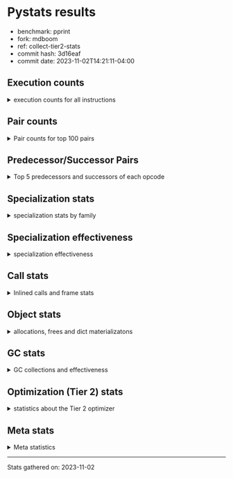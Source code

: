 
# Pystats results

- benchmark: pprint
- fork: mdboom
- ref: collect-tier2-stats
- commit hash: 3d16eaf
- commit date: 2023-11-02T14:21:11-04:00

## Execution counts

<details>
<summary> execution counts for all instructions </summary>

|Name | Count | Self | Cumulative | Miss ratio | 
|---|---:|---:|---:|---:|
| LOAD_FAST | 4,560,017,360 | 19.2% | 19.2% |  |
| STORE_FAST | 2,128,006,720 | 9.0% | 28.2% |  |
| LOAD_GLOBAL_BUILTIN | 1,904,005,220 | 8.0% | 36.2% |  |
| LOAD_CONST | 1,560,004,400 | 6.6% | 42.8% |  |
| POP_JUMP_IF_FALSE | 1,480,004,400 | 6.2% | 49.0% |  |
| TO_BOOL_BOOL | 1,304,001,840 | 5.5% | 54.5% |  |
| LOAD_FAST_LOAD_FAST | 1,120,006,640 | 4.7% | 59.2% |  |
| RETURN_VALUE | 704,000,560 | 3.0% | 62.2% |  |
| POP_JUMP_IF_TRUE | 648,000,480 | 2.7% | 64.9% |  |
| CALL_BUILTIN_FAST | 624,002,340 | 2.6% | 67.5% |  |
| CALL_BUILTIN_O | 568,000,920 | 2.4% | 69.9% |  |
| RESUME_CHECK | 552,002,700 | 2.3% | 72.3% |  |
| LOAD_ATTR | 384,098,340 | 1.6% | 73.9% |  |
| CALL_PY_EXACT_ARGS | 384,002,440 | 1.6% | 75.5% |  |
| LOAD_ATTR_METHOD_WITH_VALUES | 376,002,860 | 1.6% | 77.1% |  |
| POP_TOP | 368,001,280 | 1.6% | 78.6% |  |
| BUILD_TUPLE | 360,000,160 | 1.5% | 80.1% |  |
| LOAD_GLOBAL_MODULE | 312,000,940 | 1.3% | 81.5% |  |
| UNPACK_SEQUENCE_TUPLE | 311,999,940 | 1.3% | 82.8% |  |
| CONTAINS_OP | 288,001,520 | 1.2% | 84.0% |  |
| IS_OP | 288,000,160 | 1.2% | 85.2% |  |
| ENTER_EXECUTOR | 263,998,320 | 1.1% | 86.3% |  |
| PUSH_NULL | 256,001,360 | 1.1% | 87.4% |  |
| LOAD_ATTR_INSTANCE_VALUE | 232,000,680 | 1.0% | 88.4% |  |
| CALL_TYPE_1 | 192,000,820 | 0.8% | 89.2% |  |
| INTERPRETER_EXIT | 168,000,160 | 0.7% | 89.9% |  |
| LOAD_ATTR_METHOD_NO_DICT | 128,000,160 | 0.5% | 90.4% |  |
| EXTENDED_ARG | 120,000,160 | 0.5% | 90.9% |  |
| FOR_ITER_LIST | 112,582,380 | 0.5% | 91.4% | 27.4% |
| RETURN_CONST | 104,000,240 | 0.4% | 91.8% |  |
| CALL_METHOD_DESCRIPTOR_O | 104,000,180 | 0.4% | 92.3% |  |
| CALL | 96,027,540 | 0.4% | 92.7% |  |
| BINARY_OP | 96,025,120 | 0.4% | 93.1% |  |
| BINARY_OP_ADD_INT | 96,000,320 | 0.4% | 93.5% |  |
| DELETE_SUBSCR | 96,000,240 | 0.4% | 93.9% |  |
| GET_ITER | 96,000,160 | 0.4% | 94.3% |  |
| BUILD_LIST | 96,000,160 | 0.4% | 94.7% |  |
| STORE_SUBSCR_DICT | 96,000,140 | 0.4% | 95.1% |  |
| COPY | 96,000,080 | 0.4% | 95.5% |  |
| TO_BOOL_NONE | 96,000,080 | 0.4% | 95.9% |  |
| FORMAT_SIMPLE | 96,000,000 | 0.4% | 96.3% |  |
| CONVERT_VALUE | 96,000,000 | 0.4% | 96.7% |  |
| STORE_ATTR_SLOT | 95,999,960 | 0.4% | 97.1% |  |
| BINARY_SUBSCR_TUPLE_INT | 95,999,920 | 0.4% | 97.5% |  |
| COMPARE_OP_INT | 80,000,160 | 0.3% | 97.9% |  |
| TO_BOOL | 72,019,860 | 0.3% | 98.2% |  |
| CALL_LEN | 56,000,020 | 0.2% | 98.4% |  |
| FOR_ITER_TUPLE | 48,582,380 | 0.2% | 98.6% | 63.5% |
| JUMP_FORWARD | 48,000,240 | 0.2% | 98.8% |  |
| BUILD_STRING | 48,000,000 | 0.2% | 99.0% |  |
| LOAD_ATTR_SLOT | 47,999,920 | 0.2% | 99.2% |  |
| STORE_FAST_STORE_FAST | 32,000,480 | 0.1% | 99.4% |  |
| CALL_METHOD_DESCRIPTOR_NOARGS | 32,000,080 | 0.1% | 99.5% |  |
| NOP | 24,000,640 | 0.1% | 99.6% |  |
| UNPACK_SEQUENCE_TWO_TUPLE | 24,000,280 | 0.1% | 99.7% |  |
| TO_BOOL_LIST | 24,000,120 | 0.1% | 99.8% |  |
| CALL_KW | 24,000,000 | 0.1% | 99.9% |  |
| BINARY_OP_SUBTRACT_INT | 16,000,300 | 0.1% | 100.0% |  |
| LOAD_ATTR_METHOD_LAZY_DICT | 8,000,160 | 0.0% | 100.0% |  |
| LOAD_GLOBAL | 2,560 | 0.0% | 100.0% |  |
| JUMP_BACKWARD | 1,780 | 0.0% | 100.0% |  |
| UNPACK_SEQUENCE | 360 | 0.0% | 100.0% |  |
| RESUME | 340 | 0.0% | 100.0% |  |
| COMPARE_OP | 320 | 0.0% | 100.0% |  |
| LOAD_DEREF | 320 | 0.0% | 100.0% |  |
| LOAD_ATTR_MODULE | 240 | 0.0% | 100.0% |  |
| STORE_SUBSCR | 200 | 0.0% | 100.0% |  |
| BINARY_SUBSCR | 160 | 0.0% | 100.0% |  |
| CALL_FUNCTION_EX | 160 | 0.0% | 100.0% |  |
| COPY_FREE_VARS | 160 | 0.0% | 100.0% |  |
| FOR_ITER | 160 | 0.0% | 100.0% |  |
| BINARY_OP_SUBTRACT_FLOAT | 120 | 0.0% | 100.0% |  |
| CHECK_EXC_MATCH | 80 | 0.0% | 100.0% |  |
| POP_EXCEPT | 80 | 0.0% | 100.0% |  |
| PUSH_EXC_INFO | 80 | 0.0% | 100.0% |  |
| BUILD_MAP | 80 | 0.0% | 100.0% |  |
| POP_JUMP_IF_NONE | 80 | 0.0% | 100.0% |  |
| STORE_ATTR | 80 | 0.0% | 100.0% |  |
| BINARY_OP_ADD_UNICODE | 60 | 0.0% | 100.0% |  |
| CALL_METHOD_DESCRIPTOR_FAST | 60 | 0.0% | 100.0% |  |
| LOAD_ATTR_NONDESCRIPTOR_WITH_VALUES | 60 | 0.0% | 100.0% |  |


</details>

## Pair counts

<details>
<summary> Pair counts for top 100 pairs </summary>

|Pair | Count | Self | Cumulative | 
|---|---:|---:|---:|
| LOAD_GLOBAL_BUILTIN LOAD_FAST | 1,208,003,680 | 5.1% | 5.1% |
| STORE_FAST LOAD_FAST | 1,056,003,680 | 4.4% | 9.5% |
| LOAD_FAST LOAD_GLOBAL_BUILTIN | 696,001,120 | 2.9% | 12.5% |
| TO_BOOL_BOOL POP_JUMP_IF_FALSE | 680,001,780 | 2.9% | 15.3% |
| POP_JUMP_IF_FALSE LOAD_GLOBAL_BUILTIN | 648,000,680 | 2.7% | 18.1% |
| STORE_FAST STORE_FAST | 608,000,000 | 2.6% | 20.6% |
| POP_JUMP_IF_FALSE LOAD_FAST | 544,002,160 | 2.3% | 22.9% |
| LOAD_FAST TO_BOOL_BOOL | 536,000,200 | 2.3% | 25.2% |
| TO_BOOL_BOOL POP_JUMP_IF_TRUE | 527,999,940 | 2.2% | 27.4% |
| LOAD_FAST CALL_BUILTIN_O | 520,000,720 | 2.2% | 29.6% |
| CALL_BUILTIN_FAST TO_BOOL_BOOL | 456,000,880 | 1.9% | 31.5% |
| LOAD_GLOBAL_BUILTIN CALL_BUILTIN_FAST | 456,000,880 | 1.9% | 33.4% |
| LOAD_FAST LOAD_CONST | 432,001,360 | 1.8% | 35.3% |
| LOAD_CONST LOAD_CONST | 408,000,960 | 1.7% | 37.0% |
| CALL_PY_EXACT_ARGS RESUME_CHECK | 384,002,440 | 1.6% | 38.6% |
| LOAD_FAST LOAD_ATTR_METHOD_WITH_VALUES | 376,002,600 | 1.6% | 40.2% |
| POP_TOP LOAD_FAST | 360,000,880 | 1.5% | 41.7% |
| BUILD_TUPLE RETURN_VALUE | 360,000,160 | 1.5% | 43.2% |
| RETURN_VALUE RETURN_VALUE | 312,000,080 | 1.3% | 44.5% |
| RETURN_VALUE UNPACK_SEQUENCE_TUPLE | 311,999,800 | 1.3% | 45.8% |
| UNPACK_SEQUENCE_TUPLE STORE_FAST | 303,999,880 | 1.3% | 47.1% |
| CONTAINS_OP POP_JUMP_IF_FALSE | 288,001,520 | 1.2% | 48.3% |
| LOAD_ATTR IS_OP | 288,000,160 | 1.2% | 49.5% |
| LOAD_ATTR_METHOD_WITH_VALUES LOAD_FAST_LOAD_FAST | 264,002,580 | 1.1% | 50.7% |
| LOAD_FAST_LOAD_FAST LOAD_FAST_LOAD_FAST | 264,001,280 | 1.1% | 51.8% |
| LOAD_FAST_LOAD_FAST CALL_PY_EXACT_ARGS | 264,001,280 | 1.1% | 52.9% |
| LOAD_CONST STORE_FAST | 264,000,720 | 1.1% | 54.0% |
| POP_JUMP_IF_TRUE LOAD_FAST | 264,000,160 | 1.1% | 55.1% |
| POP_JUMP_IF_TRUE ENTER_EXECUTOR | 263,998,220 | 1.1% | 56.2% |
| LOAD_FAST PUSH_NULL | 256,001,040 | 1.1% | 57.3% |
| PUSH_NULL LOAD_FAST | 256,000,640 | 1.1% | 58.4% |
| CALL_BUILTIN_O POP_TOP | 256,000,380 | 1.1% | 59.5% |
| LOAD_GLOBAL_BUILTIN LOAD_ATTR | 240,000,400 | 1.0% | 60.5% |
| IS_OP POP_JUMP_IF_FALSE | 240,000,000 | 1.0% | 61.5% |
| LOAD_FAST LOAD_ATTR_INSTANCE_VALUE | 232,000,440 | 1.0% | 62.5% |
| STORE_FAST LOAD_GLOBAL_BUILTIN | 224,000,720 | 0.9% | 63.4% |
| LOAD_ATTR_INSTANCE_VALUE TO_BOOL_BOOL | 216,000,280 | 0.9% | 64.3% |
| LOAD_CONST BUILD_TUPLE | 216,000,000 | 0.9% | 65.2% |
| CALL_BUILTIN_O LOAD_CONST | 215,999,920 | 0.9% | 66.1% |
| RESUME_CHECK LOAD_FAST | 192,001,340 | 0.8% | 66.9% |
| RESUME_CHECK LOAD_GLOBAL_BUILTIN | 192,001,240 | 0.8% | 67.7% |
| LOAD_FAST CALL_TYPE_1 | 192,000,760 | 0.8% | 68.6% |
| CALL_TYPE_1 STORE_FAST | 192,000,760 | 0.8% | 69.4% |
| LOAD_GLOBAL_MODULE CONTAINS_OP | 192,000,760 | 0.8% | 70.2% |
| LOAD_FAST LOAD_GLOBAL_MODULE | 192,000,720 | 0.8% | 71.0% |
| CALL_BUILTIN_FAST STORE_FAST | 168,001,260 | 0.7% | 71.7% |
| LOAD_CONST CALL_BUILTIN_FAST | 168,000,720 | 0.7% | 72.4% |
| CACHE RESUME_CHECK | 168,000,000 | 0.7% | 73.1% |
| LOAD_FAST CALL_PY_EXACT_ARGS | 120,000,800 | 0.5% | 73.6% |
| EXTENDED_ARG POP_JUMP_IF_FALSE | 120,000,160 | 0.5% | 74.1% |
| LOAD_FAST_LOAD_FAST LOAD_FAST | 112,001,440 | 0.5% | 74.6% |
| LOAD_FAST LOAD_FAST_LOAD_FAST | 112,000,320 | 0.5% | 75.1% |
| LOAD_ATTR_METHOD_WITH_VALUES LOAD_FAST | 112,000,280 | 0.5% | 75.5% |
| LOAD_FAST CALL_METHOD_DESCRIPTOR_O | 103,999,960 | 0.4% | 76.0% |
| LOAD_FAST LOAD_ATTR | 96,001,560 | 0.4% | 76.4% |
| LOAD_FAST_LOAD_FAST CONTAINS_OP | 96,000,720 | 0.4% | 76.8% |
| LOAD_CONST LOAD_FAST_LOAD_FAST | 96,000,640 | 0.4% | 77.2% |
| POP_JUMP_IF_FALSE LOAD_CONST | 96,000,640 | 0.4% | 77.6% |
| CALL_BUILTIN_O STORE_FAST | 96,000,620 | 0.4% | 78.0% |
| STORE_FAST LOAD_CONST | 96,000,320 | 0.4% | 78.4% |
| LOAD_ATTR STORE_FAST | 96,000,280 | 0.4% | 78.8% |
| LOAD_FAST_LOAD_FAST DELETE_SUBSCR | 96,000,240 | 0.4% | 79.2% |
| BINARY_OP LOAD_FAST_LOAD_FAST | 96,000,180 | 0.4% | 79.6% |
| BUILD_LIST STORE_FAST | 96,000,160 | 0.4% | 80.0% |
| LOAD_FAST GET_ITER | 96,000,160 | 0.4% | 80.4% |
| LOAD_FAST_LOAD_FAST BUILD_TUPLE | 96,000,160 | 0.4% | 80.8% |
| POP_JUMP_IF_FALSE LOAD_FAST_LOAD_FAST | 96,000,160 | 0.4% | 81.2% |
| STORE_FAST BUILD_LIST | 96,000,160 | 0.4% | 81.6% |
| BINARY_OP_ADD_INT STORE_FAST | 96,000,140 | 0.4% | 82.0% |
| LOAD_CONST BINARY_OP_ADD_INT | 96,000,120 | 0.4% | 82.4% |
| TO_BOOL_BOOL EXTENDED_ARG | 96,000,120 | 0.4% | 82.8% |
| POP_JUMP_IF_FALSE POP_TOP | 96,000,080 | 0.4% | 83.2% |
| CALL_METHOD_DESCRIPTOR_O BINARY_OP | 96,000,080 | 0.4% | 83.6% |
| LOAD_ATTR_METHOD_NO_DICT LOAD_FAST | 96,000,080 | 0.4% | 84.1% |
| STORE_SUBSCR_DICT LOAD_CONST | 96,000,080 | 0.4% | 84.5% |
| TO_BOOL_NONE POP_JUMP_IF_FALSE | 96,000,080 | 0.4% | 84.9% |
| LOAD_FAST_LOAD_FAST STORE_SUBSCR_DICT | 96,000,040 | 0.4% | 85.3% |
| CONVERT_VALUE FORMAT_SIMPLE | 96,000,000 | 0.4% | 85.7% |
| LOAD_CONST LOAD_ATTR_METHOD_NO_DICT | 96,000,000 | 0.4% | 86.1% |
| LOAD_FAST CONVERT_VALUE | 96,000,000 | 0.4% | 86.5% |
| LOAD_FAST COPY | 96,000,000 | 0.4% | 86.9% |
| LOAD_FAST TO_BOOL_NONE | 96,000,000 | 0.4% | 87.3% |
| RETURN_CONST INTERPRETER_EXIT | 96,000,000 | 0.4% | 87.7% |
| RESUME_CHECK LOAD_FAST_LOAD_FAST | 95,999,960 | 0.4% | 88.1% |
| STORE_ATTR_SLOT RETURN_CONST | 95,999,960 | 0.4% | 88.5% |
| LOAD_FAST_LOAD_FAST STORE_ATTR_SLOT | 95,999,920 | 0.4% | 88.9% |
| BINARY_SUBSCR_TUPLE_INT CALL | 95,999,920 | 0.4% | 89.3% |
| LOAD_GLOBAL_MODULE LOAD_FAST | 95,999,920 | 0.4% | 89.7% |
| COPY TO_BOOL_BOOL | 95,999,840 | 0.4% | 90.1% |
| LOAD_CONST BINARY_SUBSCR_TUPLE_INT | 95,999,840 | 0.4% | 90.5% |
| FOR_ITER_LIST STORE_FAST | 72,290,800 | 0.3% | 90.8% |
| LOAD_FAST TO_BOOL | 72,000,760 | 0.3% | 91.1% |
| TO_BOOL POP_JUMP_IF_TRUE | 72,000,260 | 0.3% | 91.4% |
| DELETE_SUBSCR LOAD_FAST | 72,000,160 | 0.3% | 91.7% |
| RETURN_VALUE INTERPRETER_EXIT | 72,000,160 | 0.3% | 92.0% |
| POP_JUMP_IF_TRUE LOAD_CONST | 72,000,160 | 0.3% | 92.3% |
| ENTER_EXECUTOR LOAD_GLOBAL_BUILTIN | 71,999,760 | 0.3% | 92.6% |
| ENTER_EXECUTOR LOAD_FAST_LOAD_FAST | 71,999,560 | 0.3% | 93.0% |
| GET_ITER FOR_ITER_LIST | 69,963,620 | 0.3% | 93.2% |
| COMPARE_OP_INT POP_JUMP_IF_FALSE | 56,000,200 | 0.2% | 93.5% |


</details>

## Predecessor/Successor Pairs

<details>
<summary> Top 5 predecessors and successors of each opcode </summary>

### CACHE

<details>
<summary> Successors and predecessors for CACHE </summary>

|Successors | Count | Percentage | 
|---|---:|---:|
| RESUME_CHECK | 168,000,000 | 100.0% |
| RESUME | 160 | 0.0% |


</details>

### BINARY_SUBSCR

<details>
<summary> Successors and predecessors for BINARY_SUBSCR </summary>

|Predecessors | Count | Percentage | 
|---|---:|---:|
| LOAD_CONST | 160 | 100.0% |

|Successors | Count | Percentage | 
|---|---:|---:|
| CALL | 80 | 50.0% |
| BINARY_SUBSCR_TUPLE_INT | 80 | 50.0% |


</details>

### CHECK_EXC_MATCH

<details>
<summary> Successors and predecessors for CHECK_EXC_MATCH </summary>

|Predecessors | Count | Percentage | 
|---|---:|---:|
| LOAD_GLOBAL_BUILTIN | 60 | 75.0% |
| LOAD_GLOBAL | 20 | 25.0% |

|Successors | Count | Percentage | 
|---|---:|---:|
| POP_JUMP_IF_FALSE | 80 | 100.0% |


</details>

### DELETE_SUBSCR

<details>
<summary> Successors and predecessors for DELETE_SUBSCR </summary>

|Predecessors | Count | Percentage | 
|---|---:|---:|
| LOAD_FAST_LOAD_FAST | 96,000,240 | 100.0% |

|Successors | Count | Percentage | 
|---|---:|---:|
| LOAD_FAST | 72,000,160 | 75.0% |
| LOAD_CONST | 24,000,000 | 25.0% |
| RETURN_CONST | 80 | 0.0% |


</details>

### FORMAT_SIMPLE

<details>
<summary> Successors and predecessors for FORMAT_SIMPLE </summary>

|Predecessors | Count | Percentage | 
|---|---:|---:|
| CONVERT_VALUE | 96,000,000 | 100.0% |

|Successors | Count | Percentage | 
|---|---:|---:|
| BUILD_STRING | 48,000,000 | 50.0% |
| LOAD_CONST | 48,000,000 | 50.0% |


</details>

### GET_ITER

<details>
<summary> Successors and predecessors for GET_ITER </summary>

|Predecessors | Count | Percentage | 
|---|---:|---:|
| LOAD_FAST | 96,000,160 | 100.0% |

|Successors | Count | Percentage | 
|---|---:|---:|
| FOR_ITER_LIST | 69,963,620 | 72.9% |
| FOR_ITER_TUPLE | 26,036,420 | 27.1% |
| FOR_ITER | 120 | 0.0% |


</details>

### INTERPRETER_EXIT

<details>
<summary> Successors and predecessors for INTERPRETER_EXIT </summary>

|Predecessors | Count | Percentage | 
|---|---:|---:|
| RETURN_CONST | 96,000,000 | 57.1% |
| RETURN_VALUE | 72,000,160 | 42.9% |


</details>

### NOP

<details>
<summary> Successors and predecessors for NOP </summary>

|Predecessors | Count | Percentage | 
|---|---:|---:|
| RESUME_CHECK | 23,999,960 | 100.0% |
| STORE_FAST | 480 | 0.0% |
| POP_TOP | 160 | 0.0% |
| RESUME | 40 | 0.0% |

|Successors | Count | Percentage | 
|---|---:|---:|
| LOAD_FAST | 24,000,000 | 100.0% |
| LOAD_GLOBAL_BUILTIN | 400 | 0.0% |
| LOAD_DEREF | 160 | 0.0% |
| LOAD_GLOBAL | 80 | 0.0% |


</details>

### POP_EXCEPT

<details>
<summary> Successors and predecessors for POP_EXCEPT </summary>

|Predecessors | Count | Percentage | 
|---|---:|---:|
| STORE_FAST | 80 | 100.0% |

|Successors | Count | Percentage | 
|---|---:|---:|
| JUMP_BACKWARD | 80 | 100.0% |


</details>

### POP_TOP

<details>
<summary> Successors and predecessors for POP_TOP </summary>

|Predecessors | Count | Percentage | 
|---|---:|---:|
| CALL_BUILTIN_O | 256,000,380 | 69.6% |
| POP_JUMP_IF_FALSE | 96,000,080 | 26.1% |
| RETURN_CONST | 8,000,240 | 2.2% |
| CALL_METHOD_DESCRIPTOR_O | 8,000,100 | 2.2% |
| CALL | 480 | 0.0% |

|Successors | Count | Percentage | 
|---|---:|---:|
| LOAD_FAST | 360,000,880 | 97.8% |
| RETURN_CONST | 8,000,080 | 2.2% |
| NOP | 160 | 0.0% |
| LOAD_CONST | 80 | 0.0% |
| LOAD_FAST_LOAD_FAST | 80 | 0.0% |


</details>

### PUSH_EXC_INFO

<details>
<summary> Successors and predecessors for PUSH_EXC_INFO </summary>

|Predecessors | Count | Percentage | 
|---|---:|---:|
| ENTER_EXECUTOR | 80 | 100.0% |

|Successors | Count | Percentage | 
|---|---:|---:|
| LOAD_GLOBAL | 40 | 50.0% |
| LOAD_GLOBAL_BUILTIN | 40 | 50.0% |


</details>

### PUSH_NULL

<details>
<summary> Successors and predecessors for PUSH_NULL </summary>

|Predecessors | Count | Percentage | 
|---|---:|---:|
| LOAD_FAST | 256,001,040 | 100.0% |
| LOAD_DEREF | 160 | 0.0% |
| LOAD_ATTR_MODULE | 120 | 0.0% |
| LOAD_ATTR | 40 | 0.0% |

|Successors | Count | Percentage | 
|---|---:|---:|
| LOAD_FAST | 256,000,640 | 100.0% |
| CALL | 640 | 0.0% |
| LOAD_FAST_LOAD_FAST | 80 | 0.0% |


</details>

### RETURN_VALUE

<details>
<summary> Successors and predecessors for RETURN_VALUE </summary>

|Predecessors | Count | Percentage | 
|---|---:|---:|
| BUILD_TUPLE | 360,000,160 | 51.1% |
| RETURN_VALUE | 312,000,080 | 44.3% |
| COMPARE_OP_INT | 23,999,960 | 3.4% |
| LOAD_FAST | 8,000,240 | 1.1% |
| CALL_METHOD_DESCRIPTOR_NOARGS | 60 | 0.0% |

|Successors | Count | Percentage | 
|---|---:|---:|
| RETURN_VALUE | 312,000,080 | 44.3% |
| UNPACK_SEQUENCE_TUPLE | 311,999,800 | 44.3% |
| INTERPRETER_EXIT | 72,000,160 | 10.2% |
| STORE_FAST | 8,000,080 | 1.1% |
| UNPACK_SEQUENCE | 280 | 0.0% |


</details>

### STORE_SUBSCR

<details>
<summary> Successors and predecessors for STORE_SUBSCR </summary>

|Predecessors | Count | Percentage | 
|---|---:|---:|
| LOAD_FAST_LOAD_FAST | 200 | 100.0% |

|Successors | Count | Percentage | 
|---|---:|---:|
| STORE_SUBSCR_DICT | 100 | 50.0% |
| LOAD_CONST | 80 | 40.0% |
| LOAD_FAST | 20 | 10.0% |


</details>

### TO_BOOL

<details>
<summary> Successors and predecessors for TO_BOOL </summary>

|Predecessors | Count | Percentage | 
|---|---:|---:|
| LOAD_FAST | 72,000,760 | 100.0% |
| TO_BOOL | 18,340 | 0.0% |
| CALL | 200 | 0.0% |
| CALL_BUILTIN_FAST | 200 | 0.0% |
| COPY | 160 | 0.0% |

|Successors | Count | Percentage | 
|---|---:|---:|
| POP_JUMP_IF_TRUE | 72,000,260 | 100.0% |
| TO_BOOL | 18,340 | 0.0% |
| TO_BOOL_BOOL | 640 | 0.0% |
| POP_JUMP_IF_FALSE | 460 | 0.0% |
| TO_BOOL_NONE | 80 | 0.0% |


</details>

### BINARY_OP

<details>
<summary> Successors and predecessors for BINARY_OP </summary>

|Predecessors | Count | Percentage | 
|---|---:|---:|
| CALL_METHOD_DESCRIPTOR_O | 96,000,080 | 100.0% |
| BINARY_OP | 24,280 | 0.0% |
| LOAD_CONST | 280 | 0.0% |
| LOAD_FAST | 280 | 0.0% |
| CALL | 80 | 0.0% |

|Successors | Count | Percentage | 
|---|---:|---:|
| LOAD_FAST_LOAD_FAST | 96,000,180 | 100.0% |
| BINARY_OP | 24,280 | 0.0% |
| STORE_FAST | 220 | 0.0% |
| BINARY_OP_ADD_INT | 160 | 0.0% |
| BINARY_OP_SUBTRACT_INT | 100 | 0.0% |


</details>

### BUILD_LIST

<details>
<summary> Successors and predecessors for BUILD_LIST </summary>

|Predecessors | Count | Percentage | 
|---|---:|---:|
| STORE_FAST | 96,000,160 | 100.0% |

|Successors | Count | Percentage | 
|---|---:|---:|
| STORE_FAST | 96,000,160 | 100.0% |


</details>

### BUILD_MAP

<details>
<summary> Successors and predecessors for BUILD_MAP </summary>

|Predecessors | Count | Percentage | 
|---|---:|---:|
| LOAD_CONST | 80 | 100.0% |

|Successors | Count | Percentage | 
|---|---:|---:|
| LOAD_CONST | 80 | 100.0% |


</details>

### BUILD_STRING

<details>
<summary> Successors and predecessors for BUILD_STRING </summary>

|Predecessors | Count | Percentage | 
|---|---:|---:|
| FORMAT_SIMPLE | 48,000,000 | 100.0% |

|Successors | Count | Percentage | 
|---|---:|---:|
| CALL_BUILTIN_O | 47,999,920 | 100.0% |
| CALL | 80 | 0.0% |


</details>

### BUILD_TUPLE

<details>
<summary> Successors and predecessors for BUILD_TUPLE </summary>

|Predecessors | Count | Percentage | 
|---|---:|---:|
| LOAD_CONST | 216,000,000 | 60.0% |
| LOAD_FAST_LOAD_FAST | 96,000,160 | 26.7% |
| CALL | 48,000,000 | 13.3% |

|Successors | Count | Percentage | 
|---|---:|---:|
| RETURN_VALUE | 360,000,160 | 100.0% |


</details>

### CALL

<details>
<summary> Successors and predecessors for CALL </summary>

|Predecessors | Count | Percentage | 
|---|---:|---:|
| BINARY_SUBSCR_TUPLE_INT | 95,999,920 | 100.0% |
| CALL | 24,380 | 0.0% |
| LOAD_FAST | 1,200 | 0.0% |
| PUSH_NULL | 640 | 0.0% |
| LOAD_FAST_LOAD_FAST | 320 | 0.0% |

|Successors | Count | Percentage | 
|---|---:|---:|
| BUILD_TUPLE | 48,000,000 | 50.0% |
| LOAD_GLOBAL_MODULE | 47,999,920 | 50.0% |
| CALL | 24,380 | 0.0% |
| STORE_FAST | 500 | 0.0% |
| POP_TOP | 480 | 0.0% |


</details>

### CALL_FUNCTION_EX

<details>
<summary> Successors and predecessors for CALL_FUNCTION_EX </summary>

|Predecessors | Count | Percentage | 
|---|---:|---:|
| LOAD_FAST | 160 | 100.0% |

|Successors | Count | Percentage | 
|---|---:|---:|
| COPY_FREE_VARS | 160 | 100.0% |


</details>

### CALL_KW

<details>
<summary> Successors and predecessors for CALL_KW </summary>

|Predecessors | Count | Percentage | 
|---|---:|---:|
| LOAD_CONST | 24,000,000 | 100.0% |

|Successors | Count | Percentage | 
|---|---:|---:|
| STORE_FAST | 24,000,000 | 100.0% |


</details>

### COMPARE_OP

<details>
<summary> Successors and predecessors for COMPARE_OP </summary>

|Predecessors | Count | Percentage | 
|---|---:|---:|
| LOAD_CONST | 200 | 62.5% |
| LOAD_ATTR | 40 | 12.5% |
| LOAD_FAST | 40 | 12.5% |
| LOAD_ATTR_SLOT | 40 | 12.5% |

|Successors | Count | Percentage | 
|---|---:|---:|
| COMPARE_OP_INT | 160 | 50.0% |
| POP_JUMP_IF_FALSE | 120 | 37.5% |
| RETURN_VALUE | 40 | 12.5% |


</details>

### CONTAINS_OP

<details>
<summary> Successors and predecessors for CONTAINS_OP </summary>

|Predecessors | Count | Percentage | 
|---|---:|---:|
| LOAD_GLOBAL_MODULE | 192,000,760 | 66.7% |
| LOAD_FAST_LOAD_FAST | 96,000,720 | 33.3% |
| LOAD_GLOBAL | 40 | 0.0% |

|Successors | Count | Percentage | 
|---|---:|---:|
| POP_JUMP_IF_FALSE | 288,001,520 | 100.0% |


</details>

### CONVERT_VALUE

<details>
<summary> Successors and predecessors for CONVERT_VALUE </summary>

|Predecessors | Count | Percentage | 
|---|---:|---:|
| LOAD_FAST | 96,000,000 | 100.0% |

|Successors | Count | Percentage | 
|---|---:|---:|
| FORMAT_SIMPLE | 96,000,000 | 100.0% |


</details>

### COPY

<details>
<summary> Successors and predecessors for COPY </summary>

|Predecessors | Count | Percentage | 
|---|---:|---:|
| LOAD_FAST | 96,000,000 | 100.0% |
| BINARY_OP_ADD_INT | 60 | 0.0% |
| BINARY_OP | 20 | 0.0% |

|Successors | Count | Percentage | 
|---|---:|---:|
| TO_BOOL_BOOL | 95,999,840 | 100.0% |
| TO_BOOL | 160 | 0.0% |
| STORE_FAST_STORE_FAST | 80 | 0.0% |


</details>

### COPY_FREE_VARS

<details>
<summary> Successors and predecessors for COPY_FREE_VARS </summary>

|Predecessors | Count | Percentage | 
|---|---:|---:|
| CALL_FUNCTION_EX | 160 | 100.0% |

|Successors | Count | Percentage | 
|---|---:|---:|
| RESUME_CHECK | 120 | 75.0% |
| RESUME | 40 | 25.0% |


</details>

### ENTER_EXECUTOR

<details>
<summary> Successors and predecessors for ENTER_EXECUTOR </summary>

|Predecessors | Count | Percentage | 
|---|---:|---:|
| POP_JUMP_IF_TRUE | 263,998,220 | 100.0% |
| JUMP_BACKWARD | 100 | 0.0% |

|Successors | Count | Percentage | 
|---|---:|---:|
| LOAD_GLOBAL_BUILTIN | 71,999,760 | 27.3% |
| LOAD_FAST_LOAD_FAST | 71,999,560 | 27.3% |
| LOAD_ATTR | 47,999,600 | 18.2% |
| FOR_ITER_LIST | 42,036,300 | 15.9% |
| FOR_ITER_TUPLE | 21,963,500 | 8.3% |


</details>

### EXTENDED_ARG

<details>
<summary> Successors and predecessors for EXTENDED_ARG </summary>

|Predecessors | Count | Percentage | 
|---|---:|---:|
| TO_BOOL_BOOL | 96,000,120 | 80.0% |
| IS_OP | 24,000,000 | 20.0% |
| TO_BOOL | 40 | 0.0% |

|Successors | Count | Percentage | 
|---|---:|---:|
| POP_JUMP_IF_FALSE | 120,000,160 | 100.0% |


</details>

### FOR_ITER

<details>
<summary> Successors and predecessors for FOR_ITER </summary>

|Predecessors | Count | Percentage | 
|---|---:|---:|
| GET_ITER | 120 | 75.0% |
| JUMP_BACKWARD | 40 | 25.0% |

|Successors | Count | Percentage | 
|---|---:|---:|
| STORE_FAST | 40 | 25.0% |
| UNPACK_SEQUENCE | 40 | 25.0% |
| FOR_ITER_LIST | 40 | 25.0% |
| FOR_ITER_TUPLE | 40 | 25.0% |


</details>

### IS_OP

<details>
<summary> Successors and predecessors for IS_OP </summary>

|Predecessors | Count | Percentage | 
|---|---:|---:|
| LOAD_ATTR | 288,000,160 | 100.0% |

|Successors | Count | Percentage | 
|---|---:|---:|
| POP_JUMP_IF_FALSE | 240,000,000 | 83.3% |
| POP_JUMP_IF_TRUE | 24,000,160 | 8.3% |
| EXTENDED_ARG | 24,000,000 | 8.3% |


</details>

### JUMP_BACKWARD

<details>
<summary> Successors and predecessors for JUMP_BACKWARD </summary>

|Predecessors | Count | Percentage | 
|---|---:|---:|
| POP_JUMP_IF_TRUE | 1,700 | 95.5% |
| POP_EXCEPT | 80 | 4.5% |

|Successors | Count | Percentage | 
|---|---:|---:|
| FOR_ITER_TUPLE | 640 | 36.0% |
| FOR_ITER_LIST | 600 | 33.7% |
| LOAD_FAST | 400 | 22.5% |
| ENTER_EXECUTOR | 100 | 5.6% |
| FOR_ITER | 40 | 2.2% |


</details>

### JUMP_FORWARD

<details>
<summary> Successors and predecessors for JUMP_FORWARD </summary>

|Predecessors | Count | Percentage | 
|---|---:|---:|
| STORE_FAST | 48,000,160 | 100.0% |
| LOAD_FAST | 80 | 0.0% |

|Successors | Count | Percentage | 
|---|---:|---:|
| LOAD_GLOBAL_BUILTIN | 24,000,120 | 50.0% |
| LOAD_FAST | 24,000,000 | 50.0% |
| LOAD_FAST_LOAD_FAST | 80 | 0.0% |
| LOAD_GLOBAL | 40 | 0.0% |


</details>

### LOAD_ATTR

<details>
<summary> Successors and predecessors for LOAD_ATTR </summary>

|Predecessors | Count | Percentage | 
|---|---:|---:|
| LOAD_GLOBAL_BUILTIN | 240,000,400 | 62.5% |
| LOAD_FAST | 96,001,560 | 25.0% |
| ENTER_EXECUTOR | 47,999,600 | 12.5% |
| LOAD_ATTR | 96,120 | 0.0% |
| LOAD_GLOBAL | 240 | 0.0% |

|Successors | Count | Percentage | 
|---|---:|---:|
| IS_OP | 288,000,160 | 75.0% |
| STORE_FAST | 96,000,280 | 25.0% |
| LOAD_ATTR | 96,120 | 0.0% |
| LOAD_ATTR_METHOD_WITH_VALUES | 260 | 0.0% |
| LOAD_FAST | 240 | 0.0% |


</details>

### LOAD_CONST

<details>
<summary> Successors and predecessors for LOAD_CONST </summary>

|Predecessors | Count | Percentage | 
|---|---:|---:|
| LOAD_FAST | 432,001,360 | 27.7% |
| LOAD_CONST | 408,000,960 | 26.2% |
| CALL_BUILTIN_O | 215,999,920 | 13.8% |
| POP_JUMP_IF_FALSE | 96,000,640 | 6.2% |
| STORE_FAST | 96,000,320 | 6.2% |

|Successors | Count | Percentage | 
|---|---:|---:|
| LOAD_CONST | 408,000,960 | 26.2% |
| STORE_FAST | 264,000,720 | 16.9% |
| BUILD_TUPLE | 216,000,000 | 13.8% |
| CALL_BUILTIN_FAST | 168,000,720 | 10.8% |
| LOAD_FAST_LOAD_FAST | 96,000,640 | 6.2% |


</details>

### LOAD_DEREF

<details>
<summary> Successors and predecessors for LOAD_DEREF </summary>

|Predecessors | Count | Percentage | 
|---|---:|---:|
| NOP | 160 | 50.0% |
| STORE_FAST | 160 | 50.0% |

|Successors | Count | Percentage | 
|---|---:|---:|
| PUSH_NULL | 160 | 50.0% |
| STORE_FAST | 160 | 50.0% |


</details>

### LOAD_FAST

<details>
<summary> Successors and predecessors for LOAD_FAST </summary>

|Predecessors | Count | Percentage | 
|---|---:|---:|
| LOAD_GLOBAL_BUILTIN | 1,208,003,680 | 26.5% |
| STORE_FAST | 1,056,003,680 | 23.2% |
| POP_JUMP_IF_FALSE | 544,002,160 | 11.9% |
| POP_TOP | 360,000,880 | 7.9% |
| POP_JUMP_IF_TRUE | 264,000,160 | 5.8% |

|Successors | Count | Percentage | 
|---|---:|---:|
| LOAD_GLOBAL_BUILTIN | 696,001,120 | 15.3% |
| TO_BOOL_BOOL | 536,000,200 | 11.8% |
| CALL_BUILTIN_O | 520,000,720 | 11.4% |
| LOAD_CONST | 432,001,360 | 9.5% |
| LOAD_ATTR_METHOD_WITH_VALUES | 376,002,600 | 8.2% |


</details>

### LOAD_FAST_LOAD_FAST

<details>
<summary> Successors and predecessors for LOAD_FAST_LOAD_FAST </summary>

|Predecessors | Count | Percentage | 
|---|---:|---:|
| LOAD_ATTR_METHOD_WITH_VALUES | 264,002,580 | 23.6% |
| LOAD_FAST_LOAD_FAST | 264,001,280 | 23.6% |
| LOAD_FAST | 112,000,320 | 10.0% |
| LOAD_CONST | 96,000,640 | 8.6% |
| BINARY_OP | 96,000,180 | 8.6% |

|Successors | Count | Percentage | 
|---|---:|---:|
| LOAD_FAST_LOAD_FAST | 264,001,280 | 23.6% |
| CALL_PY_EXACT_ARGS | 264,001,280 | 23.6% |
| LOAD_FAST | 112,001,440 | 10.0% |
| CONTAINS_OP | 96,000,720 | 8.6% |
| DELETE_SUBSCR | 96,000,240 | 8.6% |


</details>

### LOAD_GLOBAL

<details>
<summary> Successors and predecessors for LOAD_GLOBAL </summary>

|Predecessors | Count | Percentage | 
|---|---:|---:|
| LOAD_FAST | 800 | 31.2% |
| POP_JUMP_IF_FALSE | 680 | 26.6% |
| STORE_FAST | 160 | 6.2% |
| RESUME | 160 | 6.2% |
| RESUME_CHECK | 160 | 6.2% |

|Successors | Count | Percentage | 
|---|---:|---:|
| LOAD_GLOBAL_BUILTIN | 1,020 | 39.8% |
| LOAD_FAST | 720 | 28.1% |
| LOAD_GLOBAL_MODULE | 260 | 10.2% |
| LOAD_ATTR | 240 | 9.4% |
| CALL | 220 | 8.6% |


</details>

### POP_JUMP_IF_FALSE

<details>
<summary> Successors and predecessors for POP_JUMP_IF_FALSE </summary>

|Predecessors | Count | Percentage | 
|---|---:|---:|
| TO_BOOL_BOOL | 680,001,780 | 45.9% |
| CONTAINS_OP | 288,001,520 | 19.5% |
| IS_OP | 240,000,000 | 16.2% |
| EXTENDED_ARG | 120,000,160 | 8.1% |
| TO_BOOL_NONE | 96,000,080 | 6.5% |

|Successors | Count | Percentage | 
|---|---:|---:|
| LOAD_GLOBAL_BUILTIN | 648,000,680 | 43.8% |
| LOAD_FAST | 544,002,160 | 36.8% |
| LOAD_CONST | 96,000,640 | 6.5% |
| LOAD_FAST_LOAD_FAST | 96,000,160 | 6.5% |
| POP_TOP | 96,000,080 | 6.5% |


</details>

### POP_JUMP_IF_NONE

<details>
<summary> Successors and predecessors for POP_JUMP_IF_NONE </summary>

|Predecessors | Count | Percentage | 
|---|---:|---:|
| LOAD_FAST | 80 | 100.0% |

|Successors | Count | Percentage | 
|---|---:|---:|
| LOAD_CONST | 80 | 100.0% |


</details>

### POP_JUMP_IF_TRUE

<details>
<summary> Successors and predecessors for POP_JUMP_IF_TRUE </summary>

|Predecessors | Count | Percentage | 
|---|---:|---:|
| TO_BOOL_BOOL | 527,999,940 | 81.5% |
| TO_BOOL | 72,000,260 | 11.1% |
| IS_OP | 24,000,160 | 3.7% |
| TO_BOOL_LIST | 24,000,120 | 3.7% |

|Successors | Count | Percentage | 
|---|---:|---:|
| LOAD_FAST | 264,000,160 | 40.7% |
| ENTER_EXECUTOR | 263,998,220 | 40.7% |
| LOAD_CONST | 72,000,160 | 11.1% |
| LOAD_GLOBAL_BUILTIN | 48,000,040 | 7.4% |
| JUMP_BACKWARD | 1,700 | 0.0% |


</details>

### RETURN_CONST

<details>
<summary> Successors and predecessors for RETURN_CONST </summary>

|Predecessors | Count | Percentage | 
|---|---:|---:|
| STORE_ATTR_SLOT | 95,999,960 | 92.3% |
| POP_TOP | 8,000,080 | 7.7% |
| DELETE_SUBSCR | 80 | 0.0% |
| POP_JUMP_IF_TRUE | 80 | 0.0% |
| STORE_ATTR | 40 | 0.0% |

|Successors | Count | Percentage | 
|---|---:|---:|
| INTERPRETER_EXIT | 96,000,000 | 92.3% |
| POP_TOP | 8,000,240 | 7.7% |


</details>

### STORE_ATTR

<details>
<summary> Successors and predecessors for STORE_ATTR </summary>

|Predecessors | Count | Percentage | 
|---|---:|---:|
| LOAD_FAST_LOAD_FAST | 80 | 100.0% |

|Successors | Count | Percentage | 
|---|---:|---:|
| RETURN_CONST | 40 | 50.0% |
| STORE_ATTR_SLOT | 40 | 50.0% |


</details>

### STORE_FAST

<details>
<summary> Successors and predecessors for STORE_FAST </summary>

|Predecessors | Count | Percentage | 
|---|---:|---:|
| STORE_FAST | 608,000,000 | 28.6% |
| UNPACK_SEQUENCE_TUPLE | 303,999,880 | 14.3% |
| LOAD_CONST | 264,000,720 | 12.4% |
| CALL_TYPE_1 | 192,000,760 | 9.0% |
| CALL_BUILTIN_FAST | 168,001,260 | 7.9% |

|Successors | Count | Percentage | 
|---|---:|---:|
| LOAD_FAST | 1,056,003,680 | 49.6% |
| STORE_FAST | 608,000,000 | 28.6% |
| LOAD_GLOBAL_BUILTIN | 224,000,720 | 10.5% |
| LOAD_CONST | 96,000,320 | 4.5% |
| BUILD_LIST | 96,000,160 | 4.5% |


</details>

### STORE_FAST_STORE_FAST

<details>
<summary> Successors and predecessors for STORE_FAST_STORE_FAST </summary>

|Predecessors | Count | Percentage | 
|---|---:|---:|
| UNPACK_SEQUENCE_TWO_TUPLE | 24,000,280 | 75.0% |
| UNPACK_SEQUENCE_TUPLE | 8,000,060 | 25.0% |
| COPY | 80 | 0.0% |
| UNPACK_SEQUENCE | 60 | 0.0% |

|Successors | Count | Percentage | 
|---|---:|---:|
| LOAD_FAST | 24,000,320 | 75.0% |
| STORE_FAST | 8,000,080 | 25.0% |
| LOAD_GLOBAL | 40 | 0.0% |
| LOAD_GLOBAL_BUILTIN | 40 | 0.0% |


</details>

### UNPACK_SEQUENCE

<details>
<summary> Successors and predecessors for UNPACK_SEQUENCE </summary>

|Predecessors | Count | Percentage | 
|---|---:|---:|
| RETURN_VALUE | 280 | 77.8% |
| FOR_ITER | 40 | 11.1% |
| FOR_ITER_LIST | 40 | 11.1% |

|Successors | Count | Percentage | 
|---|---:|---:|
| UNPACK_SEQUENCE_TUPLE | 140 | 38.9% |
| STORE_FAST | 120 | 33.3% |
| STORE_FAST_STORE_FAST | 60 | 16.7% |
| UNPACK_SEQUENCE_TWO_TUPLE | 40 | 11.1% |


</details>

### RESUME

<details>
<summary> Successors and predecessors for RESUME </summary>

|Predecessors | Count | Percentage | 
|---|---:|---:|
| CACHE | 160 | 47.1% |
| CALL | 140 | 41.2% |
| COPY_FREE_VARS | 40 | 11.8% |

|Successors | Count | Percentage | 
|---|---:|---:|
| LOAD_GLOBAL | 160 | 47.1% |
| LOAD_FAST | 100 | 29.4% |
| NOP | 40 | 11.8% |
| LOAD_FAST_LOAD_FAST | 40 | 11.8% |


</details>

### BINARY_OP_ADD_INT

<details>
<summary> Successors and predecessors for BINARY_OP_ADD_INT </summary>

|Predecessors | Count | Percentage | 
|---|---:|---:|
| LOAD_CONST | 96,000,120 | 100.0% |
| BINARY_OP | 160 | 0.0% |
| LOAD_ATTR_INSTANCE_VALUE | 40 | 0.0% |

|Successors | Count | Percentage | 
|---|---:|---:|
| STORE_FAST | 96,000,140 | 100.0% |
| COPY | 60 | 0.0% |
| LOAD_FAST_LOAD_FAST | 60 | 0.0% |
| CALL_PY_EXACT_ARGS | 40 | 0.0% |
| CALL | 20 | 0.0% |


</details>

### BINARY_OP_ADD_UNICODE

<details>
<summary> Successors and predecessors for BINARY_OP_ADD_UNICODE </summary>

|Predecessors | Count | Percentage | 
|---|---:|---:|
| BINARY_OP | 60 | 100.0% |

|Successors | Count | Percentage | 
|---|---:|---:|
| STORE_FAST | 60 | 100.0% |


</details>

### BINARY_OP_SUBTRACT_FLOAT

<details>
<summary> Successors and predecessors for BINARY_OP_SUBTRACT_FLOAT </summary>

|Predecessors | Count | Percentage | 
|---|---:|---:|
| LOAD_FAST | 80 | 66.7% |
| BINARY_OP | 40 | 33.3% |

|Successors | Count | Percentage | 
|---|---:|---:|
| STORE_FAST | 120 | 100.0% |


</details>

### BINARY_OP_SUBTRACT_INT

<details>
<summary> Successors and predecessors for BINARY_OP_SUBTRACT_INT </summary>

|Predecessors | Count | Percentage | 
|---|---:|---:|
| LOAD_FAST | 16,000,120 | 100.0% |
| BINARY_OP | 100 | 0.0% |
| LOAD_FAST_LOAD_FAST | 80 | 0.0% |

|Successors | Count | Percentage | 
|---|---:|---:|
| STORE_FAST | 8,000,180 | 50.0% |
| LOAD_FAST | 8,000,060 | 50.0% |
| LOAD_CONST | 60 | 0.0% |


</details>

### BINARY_SUBSCR_TUPLE_INT

<details>
<summary> Successors and predecessors for BINARY_SUBSCR_TUPLE_INT </summary>

|Predecessors | Count | Percentage | 
|---|---:|---:|
| LOAD_CONST | 95,999,840 | 100.0% |
| BINARY_SUBSCR | 80 | 0.0% |

|Successors | Count | Percentage | 
|---|---:|---:|
| CALL | 95,999,920 | 100.0% |


</details>

### CALL_BUILTIN_FAST

<details>
<summary> Successors and predecessors for CALL_BUILTIN_FAST </summary>

|Predecessors | Count | Percentage | 
|---|---:|---:|
| LOAD_GLOBAL_BUILTIN | 456,000,880 | 73.1% |
| LOAD_CONST | 168,000,720 | 26.9% |
| LOAD_FAST | 440 | 0.0% |
| CALL | 300 | 0.0% |

|Successors | Count | Percentage | 
|---|---:|---:|
| TO_BOOL_BOOL | 456,000,880 | 73.1% |
| STORE_FAST | 168,001,260 | 26.9% |
| TO_BOOL | 200 | 0.0% |


</details>

### CALL_BUILTIN_O

<details>
<summary> Successors and predecessors for CALL_BUILTIN_O </summary>

|Predecessors | Count | Percentage | 
|---|---:|---:|
| LOAD_FAST | 520,000,720 | 91.5% |
| BUILD_STRING | 47,999,920 | 8.5% |
| CALL | 280 | 0.0% |

|Successors | Count | Percentage | 
|---|---:|---:|
| POP_TOP | 256,000,380 | 45.1% |
| LOAD_CONST | 215,999,920 | 38.0% |
| STORE_FAST | 96,000,620 | 16.9% |


</details>

### CALL_LEN

<details>
<summary> Successors and predecessors for CALL_LEN </summary>

|Predecessors | Count | Percentage | 
|---|---:|---:|
| LOAD_FAST | 55,999,960 | 100.0% |
| CALL | 60 | 0.0% |

|Successors | Count | Percentage | 
|---|---:|---:|
| LOAD_CONST | 47,999,960 | 85.7% |
| LOAD_FAST | 8,000,060 | 14.3% |


</details>

### CALL_METHOD_DESCRIPTOR_FAST

<details>
<summary> Successors and predecessors for CALL_METHOD_DESCRIPTOR_FAST </summary>

|Predecessors | Count | Percentage | 
|---|---:|---:|
| LOAD_CONST | 40 | 66.7% |
| CALL | 20 | 33.3% |

|Successors | Count | Percentage | 
|---|---:|---:|
| STORE_FAST | 60 | 100.0% |


</details>

### CALL_METHOD_DESCRIPTOR_NOARGS

<details>
<summary> Successors and predecessors for CALL_METHOD_DESCRIPTOR_NOARGS </summary>

|Predecessors | Count | Percentage | 
|---|---:|---:|
| LOAD_ATTR_METHOD_NO_DICT | 31,999,960 | 100.0% |
| CALL | 80 | 0.0% |
| LOAD_ATTR_METHOD_LAZY_DICT | 40 | 0.0% |

|Successors | Count | Percentage | 
|---|---:|---:|
| LOAD_GLOBAL_MODULE | 23,999,920 | 75.0% |
| LOAD_FAST | 8,000,060 | 25.0% |
| RETURN_VALUE | 60 | 0.0% |
| LOAD_GLOBAL | 40 | 0.0% |


</details>

### CALL_METHOD_DESCRIPTOR_O

<details>
<summary> Successors and predecessors for CALL_METHOD_DESCRIPTOR_O </summary>

|Predecessors | Count | Percentage | 
|---|---:|---:|
| LOAD_FAST | 103,999,960 | 100.0% |
| CALL | 140 | 0.0% |
| LOAD_CONST | 80 | 0.0% |

|Successors | Count | Percentage | 
|---|---:|---:|
| BINARY_OP | 96,000,080 | 92.3% |
| POP_TOP | 8,000,100 | 7.7% |


</details>

### CALL_PY_EXACT_ARGS

<details>
<summary> Successors and predecessors for CALL_PY_EXACT_ARGS </summary>

|Predecessors | Count | Percentage | 
|---|---:|---:|
| LOAD_FAST_LOAD_FAST | 264,001,280 | 68.7% |
| LOAD_FAST | 120,000,800 | 31.3% |
| CALL | 280 | 0.0% |
| LOAD_CONST | 40 | 0.0% |
| BINARY_OP_ADD_INT | 40 | 0.0% |

|Successors | Count | Percentage | 
|---|---:|---:|
| RESUME_CHECK | 384,002,440 | 100.0% |


</details>

### CALL_TYPE_1

<details>
<summary> Successors and predecessors for CALL_TYPE_1 </summary>

|Predecessors | Count | Percentage | 
|---|---:|---:|
| LOAD_FAST | 192,000,760 | 100.0% |
| CALL | 60 | 0.0% |

|Successors | Count | Percentage | 
|---|---:|---:|
| STORE_FAST | 192,000,760 | 100.0% |
| LOAD_ATTR | 60 | 0.0% |


</details>

### COMPARE_OP_INT

<details>
<summary> Successors and predecessors for COMPARE_OP_INT </summary>

|Predecessors | Count | Percentage | 
|---|---:|---:|
| LOAD_CONST | 48,000,040 | 60.0% |
| LOAD_ATTR_SLOT | 23,999,920 | 30.0% |
| LOAD_FAST | 8,000,040 | 10.0% |
| COMPARE_OP | 160 | 0.0% |

|Successors | Count | Percentage | 
|---|---:|---:|
| POP_JUMP_IF_FALSE | 56,000,200 | 70.0% |
| RETURN_VALUE | 23,999,960 | 30.0% |


</details>

### FOR_ITER_LIST

<details>
<summary> Successors and predecessors for FOR_ITER_LIST </summary>

|Predecessors | Count | Percentage | 
|---|---:|---:|
| GET_ITER | 69,963,620 | 62.1% |
| ENTER_EXECUTOR | 42,036,300 | 37.3% |
| FOR_ITER_TUPLE | 581,820 | 0.5% |
| JUMP_BACKWARD | 600 | 0.0% |
| FOR_ITER | 40 | 0.0% |

|Successors | Count | Percentage | 
|---|---:|---:|
| STORE_FAST | 72,290,800 | 64.2% |
| UNPACK_SEQUENCE_TWO_TUPLE | 24,000,240 | 21.3% |
| LOAD_FAST_LOAD_FAST | 15,709,520 | 14.0% |
| FOR_ITER_TUPLE | 581,780 | 0.5% |
| UNPACK_SEQUENCE | 40 | 0.0% |


</details>

### FOR_ITER_TUPLE

<details>
<summary> Successors and predecessors for FOR_ITER_TUPLE </summary>

|Predecessors | Count | Percentage | 
|---|---:|---:|
| GET_ITER | 26,036,420 | 53.6% |
| ENTER_EXECUTOR | 21,963,500 | 45.2% |
| FOR_ITER_LIST | 581,780 | 1.2% |
| JUMP_BACKWARD | 640 | 0.0% |
| FOR_ITER | 40 | 0.0% |

|Successors | Count | Percentage | 
|---|---:|---:|
| STORE_FAST | 39,709,480 | 81.7% |
| LOAD_FAST_LOAD_FAST | 8,291,080 | 17.1% |
| FOR_ITER_LIST | 581,820 | 1.2% |


</details>

### LOAD_ATTR_INSTANCE_VALUE

<details>
<summary> Successors and predecessors for LOAD_ATTR_INSTANCE_VALUE </summary>

|Predecessors | Count | Percentage | 
|---|---:|---:|
| LOAD_FAST | 232,000,440 | 100.0% |
| LOAD_ATTR | 200 | 0.0% |
| LOAD_FAST_LOAD_FAST | 40 | 0.0% |

|Successors | Count | Percentage | 
|---|---:|---:|
| TO_BOOL_BOOL | 216,000,280 | 93.1% |
| LOAD_FAST | 16,000,180 | 6.9% |
| TO_BOOL | 100 | 0.0% |
| LOAD_CONST | 60 | 0.0% |
| BINARY_OP_ADD_INT | 40 | 0.0% |


</details>

### LOAD_ATTR_METHOD_LAZY_DICT

<details>
<summary> Successors and predecessors for LOAD_ATTR_METHOD_LAZY_DICT </summary>

|Predecessors | Count | Percentage | 
|---|---:|---:|
| LOAD_FAST | 8,000,080 | 100.0% |
| LOAD_ATTR | 80 | 0.0% |

|Successors | Count | Percentage | 
|---|---:|---:|
| LOAD_FAST | 7,999,980 | 100.0% |
| LOAD_CONST | 120 | 0.0% |
| CALL_METHOD_DESCRIPTOR_NOARGS | 40 | 0.0% |
| CALL | 20 | 0.0% |


</details>

### LOAD_ATTR_METHOD_NO_DICT

<details>
<summary> Successors and predecessors for LOAD_ATTR_METHOD_NO_DICT </summary>

|Predecessors | Count | Percentage | 
|---|---:|---:|
| LOAD_CONST | 96,000,000 | 75.0% |
| LOAD_FAST | 23,999,920 | 18.7% |
| ENTER_EXECUTOR | 7,999,520 | 6.2% |
| LOAD_FAST_LOAD_FAST | 520 | 0.0% |
| LOAD_ATTR | 160 | 0.0% |

|Successors | Count | Percentage | 
|---|---:|---:|
| LOAD_FAST | 96,000,080 | 75.0% |
| CALL_METHOD_DESCRIPTOR_NOARGS | 31,999,960 | 25.0% |
| CALL | 60 | 0.0% |
| LOAD_GLOBAL_BUILTIN | 40 | 0.0% |
| LOAD_GLOBAL | 20 | 0.0% |


</details>

### LOAD_ATTR_METHOD_WITH_VALUES

<details>
<summary> Successors and predecessors for LOAD_ATTR_METHOD_WITH_VALUES </summary>

|Predecessors | Count | Percentage | 
|---|---:|---:|
| LOAD_FAST | 376,002,600 | 100.0% |
| LOAD_ATTR | 260 | 0.0% |

|Successors | Count | Percentage | 
|---|---:|---:|
| LOAD_FAST_LOAD_FAST | 264,002,580 | 70.2% |
| LOAD_FAST | 112,000,280 | 29.8% |


</details>

### LOAD_ATTR_MODULE

<details>
<summary> Successors and predecessors for LOAD_ATTR_MODULE </summary>

|Predecessors | Count | Percentage | 
|---|---:|---:|
| LOAD_GLOBAL_MODULE | 160 | 66.7% |
| LOAD_ATTR | 80 | 33.3% |

|Successors | Count | Percentage | 
|---|---:|---:|
| PUSH_NULL | 120 | 50.0% |
| STORE_FAST | 120 | 50.0% |


</details>

### LOAD_ATTR_NONDESCRIPTOR_WITH_VALUES

<details>
<summary> Successors and predecessors for LOAD_ATTR_NONDESCRIPTOR_WITH_VALUES </summary>

|Predecessors | Count | Percentage | 
|---|---:|---:|
| LOAD_FAST | 40 | 66.7% |
| LOAD_ATTR | 20 | 33.3% |

|Successors | Count | Percentage | 
|---|---:|---:|
| LOAD_ATTR_METHOD_NO_DICT | 40 | 66.7% |
| LOAD_ATTR | 20 | 33.3% |


</details>

### LOAD_ATTR_SLOT

<details>
<summary> Successors and predecessors for LOAD_ATTR_SLOT </summary>

|Predecessors | Count | Percentage | 
|---|---:|---:|
| LOAD_FAST | 47,999,840 | 100.0% |
| LOAD_ATTR | 80 | 0.0% |

|Successors | Count | Percentage | 
|---|---:|---:|
| LOAD_FAST | 23,999,960 | 50.0% |
| COMPARE_OP_INT | 23,999,920 | 50.0% |
| COMPARE_OP | 40 | 0.0% |


</details>

### LOAD_GLOBAL_BUILTIN

<details>
<summary> Successors and predecessors for LOAD_GLOBAL_BUILTIN </summary>

|Predecessors | Count | Percentage | 
|---|---:|---:|
| LOAD_FAST | 696,001,120 | 36.6% |
| POP_JUMP_IF_FALSE | 648,000,680 | 34.0% |
| STORE_FAST | 224,000,720 | 11.8% |
| RESUME_CHECK | 192,001,240 | 10.1% |
| ENTER_EXECUTOR | 71,999,760 | 3.8% |

|Successors | Count | Percentage | 
|---|---:|---:|
| LOAD_FAST | 1,208,003,680 | 63.4% |
| CALL_BUILTIN_FAST | 456,000,880 | 23.9% |
| LOAD_ATTR | 240,000,400 | 12.6% |
| CALL | 200 | 0.0% |
| CHECK_EXC_MATCH | 60 | 0.0% |


</details>

### LOAD_GLOBAL_MODULE

<details>
<summary> Successors and predecessors for LOAD_GLOBAL_MODULE </summary>

|Predecessors | Count | Percentage | 
|---|---:|---:|
| LOAD_FAST | 192,000,720 | 61.5% |
| RESUME_CHECK | 48,000,040 | 15.4% |
| CALL | 47,999,920 | 15.4% |
| CALL_METHOD_DESCRIPTOR_NOARGS | 23,999,920 | 7.7% |
| LOAD_GLOBAL | 260 | 0.0% |

|Successors | Count | Percentage | 
|---|---:|---:|
| CONTAINS_OP | 192,000,760 | 61.5% |
| LOAD_FAST | 95,999,920 | 30.8% |
| LOAD_CONST | 23,999,960 | 7.7% |
| LOAD_ATTR_MODULE | 160 | 0.0% |
| LOAD_ATTR | 80 | 0.0% |


</details>

### RESUME_CHECK

<details>
<summary> Successors and predecessors for RESUME_CHECK </summary>

|Predecessors | Count | Percentage | 
|---|---:|---:|
| CALL_PY_EXACT_ARGS | 384,002,440 | 69.6% |
| CACHE | 168,000,000 | 30.4% |
| CALL | 140 | 0.0% |
| COPY_FREE_VARS | 120 | 0.0% |

|Successors | Count | Percentage | 
|---|---:|---:|
| LOAD_FAST | 192,001,340 | 34.8% |
| LOAD_GLOBAL_BUILTIN | 192,001,240 | 34.8% |
| LOAD_FAST_LOAD_FAST | 95,999,960 | 17.4% |
| LOAD_GLOBAL_MODULE | 48,000,040 | 8.7% |
| NOP | 23,999,960 | 4.3% |


</details>

### STORE_ATTR_SLOT

<details>
<summary> Successors and predecessors for STORE_ATTR_SLOT </summary>

|Predecessors | Count | Percentage | 
|---|---:|---:|
| LOAD_FAST_LOAD_FAST | 95,999,920 | 100.0% |
| STORE_ATTR | 40 | 0.0% |

|Successors | Count | Percentage | 
|---|---:|---:|
| RETURN_CONST | 95,999,960 | 100.0% |


</details>

### STORE_SUBSCR_DICT

<details>
<summary> Successors and predecessors for STORE_SUBSCR_DICT </summary>

|Predecessors | Count | Percentage | 
|---|---:|---:|
| LOAD_FAST_LOAD_FAST | 96,000,040 | 100.0% |
| STORE_SUBSCR | 100 | 0.0% |

|Successors | Count | Percentage | 
|---|---:|---:|
| LOAD_CONST | 96,000,080 | 100.0% |
| LOAD_FAST | 60 | 0.0% |


</details>

### TO_BOOL_BOOL

<details>
<summary> Successors and predecessors for TO_BOOL_BOOL </summary>

|Predecessors | Count | Percentage | 
|---|---:|---:|
| LOAD_FAST | 536,000,200 | 41.1% |
| CALL_BUILTIN_FAST | 456,000,880 | 35.0% |
| LOAD_ATTR_INSTANCE_VALUE | 216,000,280 | 16.6% |
| COPY | 95,999,840 | 7.4% |
| TO_BOOL | 640 | 0.0% |

|Successors | Count | Percentage | 
|---|---:|---:|
| POP_JUMP_IF_FALSE | 680,001,780 | 52.1% |
| POP_JUMP_IF_TRUE | 527,999,940 | 40.5% |
| EXTENDED_ARG | 96,000,120 | 7.4% |


</details>

### TO_BOOL_LIST

<details>
<summary> Successors and predecessors for TO_BOOL_LIST </summary>

|Predecessors | Count | Percentage | 
|---|---:|---:|
| LOAD_FAST | 24,000,080 | 100.0% |
| TO_BOOL | 40 | 0.0% |

|Successors | Count | Percentage | 
|---|---:|---:|
| POP_JUMP_IF_TRUE | 24,000,120 | 100.0% |


</details>

### TO_BOOL_NONE

<details>
<summary> Successors and predecessors for TO_BOOL_NONE </summary>

|Predecessors | Count | Percentage | 
|---|---:|---:|
| LOAD_FAST | 96,000,000 | 100.0% |
| TO_BOOL | 80 | 0.0% |

|Successors | Count | Percentage | 
|---|---:|---:|
| POP_JUMP_IF_FALSE | 96,000,080 | 100.0% |


</details>

### UNPACK_SEQUENCE_TUPLE

<details>
<summary> Successors and predecessors for UNPACK_SEQUENCE_TUPLE </summary>

|Predecessors | Count | Percentage | 
|---|---:|---:|
| RETURN_VALUE | 311,999,800 | 100.0% |
| UNPACK_SEQUENCE | 140 | 0.0% |

|Successors | Count | Percentage | 
|---|---:|---:|
| STORE_FAST | 303,999,880 | 97.4% |
| STORE_FAST_STORE_FAST | 8,000,060 | 2.6% |


</details>

### UNPACK_SEQUENCE_TWO_TUPLE

<details>
<summary> Successors and predecessors for UNPACK_SEQUENCE_TWO_TUPLE </summary>

|Predecessors | Count | Percentage | 
|---|---:|---:|
| FOR_ITER_LIST | 24,000,240 | 100.0% |
| UNPACK_SEQUENCE | 40 | 0.0% |

|Successors | Count | Percentage | 
|---|---:|---:|
| STORE_FAST_STORE_FAST | 24,000,280 | 100.0% |


</details>


</details>

## Specialization stats

<details>
<summary> specialization stats by family </summary>

### BINARY_OP

<details>
<summary> specialization stats for BINARY_OP family </summary>

|Kind | Count | Ratio | 
|---|---:|---:|
|     deferred | 96,000,560 | 46.1% |
|          hit | 112,000,800 | 53.8% |

| | Count | Ratio | 
|---|---:|---:|
| Success | 320 | 1.3% |
| Failure | 24,240 | 98.7% |

|Failure kind | Count | Ratio | 
|---|---:|---:|
| remainder | 24,220 | 99.9% |
| multiply different types | 20 | 0.1% |


</details>

### BINARY_SUBSCR

<details>
<summary> specialization stats for BINARY_SUBSCR family </summary>

|Kind | Count | Ratio | 
|---|---:|---:|
|     deferred | 80 | 0.0% |
|          hit | 95,999,920 | 100.0% |

| | Count | Ratio | 
|---|---:|---:|
| Success | 80 | 100.0% |
| Failure | 0 | 0.0% |


</details>

### CALL

<details>
<summary> specialization stats for CALL family </summary>

|Kind | Count | Ratio | 
|---|---:|---:|
|     deferred | 96,001,940 | 4.7% |
|          hit | 1,960,006,860 | 95.3% |

| | Count | Ratio | 
|---|---:|---:|
| Success | 1,220 | 4.8% |
| Failure | 24,380 | 95.2% |

|Failure kind | Count | Ratio | 
|---|---:|---:|
| no dict | 24,200 | 99.3% |
| cfunc noargs | 120 | 0.5% |
| other | 40 | 0.2% |
| class no vectorcall | 20 | 0.1% |


</details>

### COMPARE_OP

<details>
<summary> specialization stats for COMPARE_OP family </summary>

|Kind | Count | Ratio | 
|---|---:|---:|
|     deferred | 160 | 0.0% |
|          hit | 80,000,160 | 100.0% |

| | Count | Ratio | 
|---|---:|---:|
| Success | 160 | 100.0% |
| Failure | 0 | 0.0% |


</details>

### FOR_ITER

<details>
<summary> specialization stats for FOR_ITER family </summary>

|Kind | Count | Ratio | 
|---|---:|---:|
|     deferred | 737,869,762,948,380,901,120 | 457,835,218,078,711.5% |
|          hit | 99,492,000 | 61.7% |
|         miss | 61,672,760 | 38.3% |

| | Count | Ratio | 
|---|---:|---:|
| Success | 1,163,680 | 100.0% |
| Failure | 0 | 0.0% |


</details>

### LOAD_ATTR

<details>
<summary> specialization stats for LOAD_ATTR family </summary>

|Kind | Count | Ratio | 
|---|---:|---:|
|     deferred | 384,001,360 | 32.7% |
|          hit | 792,004,080 | 67.3% |

| | Count | Ratio | 
|---|---:|---:|
| Success | 880 | 0.9% |
| Failure | 96,100 | 99.1% |

|Failure kind | Count | Ratio | 
|---|---:|---:|
| metaclass attribute | 71,860 | 74.8% |
| method | 24,240 | 25.2% |


</details>

### LOAD_GLOBAL

<details>
<summary> specialization stats for LOAD_GLOBAL family </summary>

|Kind | Count | Ratio | 
|---|---:|---:|
|     deferred | 1,280 | 0.0% |
|          hit | 2,216,006,160 | 100.0% |

| | Count | Ratio | 
|---|---:|---:|
| Success | 1,280 | 100.0% |
| Failure | 0 | 0.0% |


</details>

### POP_JUMP_IF_FALSE

<details>
<summary> specialization stats for POP_JUMP_IF_FALSE family </summary>


</details>

### POP_JUMP_IF_NONE

<details>
<summary> specialization stats for POP_JUMP_IF_NONE family </summary>


</details>

### POP_JUMP_IF_TRUE

<details>
<summary> specialization stats for POP_JUMP_IF_TRUE family </summary>


</details>

### STORE_ATTR

<details>
<summary> specialization stats for STORE_ATTR family </summary>

|Kind | Count | Ratio | 
|---|---:|---:|
|     deferred | 40 | 0.0% |
|          hit | 95,999,960 | 100.0% |

| | Count | Ratio | 
|---|---:|---:|
| Success | 40 | 100.0% |
| Failure | 0 | 0.0% |


</details>

### STORE_SUBSCR

<details>
<summary> specialization stats for STORE_SUBSCR family </summary>

|Kind | Count | Ratio | 
|---|---:|---:|
|     deferred | 100 | 0.0% |
|          hit | 96,000,140 | 100.0% |

| | Count | Ratio | 
|---|---:|---:|
| Success | 100 | 100.0% |
| Failure | 0 | 0.0% |


</details>

### TO_BOOL

<details>
<summary> specialization stats for TO_BOOL family </summary>

|Kind | Count | Ratio | 
|---|---:|---:|
|     deferred | 72,000,760 | 4.8% |
|          hit | 1,424,002,040 | 95.2% |

| | Count | Ratio | 
|---|---:|---:|
| Success | 760 | 4.0% |
| Failure | 18,340 | 96.0% |

|Failure kind | Count | Ratio | 
|---|---:|---:|
| tuple | 12,100 | 66.0% |
| dict | 6,240 | 34.0% |


</details>

### UNPACK_SEQUENCE

<details>
<summary> specialization stats for UNPACK_SEQUENCE family </summary>

|Kind | Count | Ratio | 
|---|---:|---:|
|     deferred | 180 | 0.0% |
|          hit | 336,000,220 | 100.0% |

| | Count | Ratio | 
|---|---:|---:|
| Success | 180 | 100.0% |
| Failure | 0 | 0.0% |


</details>


</details>

## Specialization effectiveness

<details>
<summary> specialization effectiveness </summary>

|Instructions | Count | Ratio | 
|---|---:|---:|
| Basic | 13,040,044,120 | 54.9% |
| Not specialized | 2,776,179,660 | 11.7% |
| Specialized hits | 7,859,515,040 | 33.1% |
| Specialized misses | 61,672,760 | 0.3% |

### Deferred by instruction

<details>
<summary> deferred by instruction </summary>

|Name | Count | Ratio | 
|---|---:|---:|
| FOR_ITER | 737,869,762,948,380,901,120 | 100.0% |
| LOAD_ATTR | 384,001,360 | 0.0% |
| CALL | 96,001,940 | 0.0% |
| BINARY_OP | 96,000,560 | 0.0% |
| TO_BOOL | 72,000,760 | 0.0% |
| LOAD_GLOBAL | 1,280 | 0.0% |
| UNPACK_SEQUENCE | 180 | 0.0% |
| COMPARE_OP | 160 | 0.0% |
| STORE_SUBSCR | 100 | 0.0% |
| BINARY_SUBSCR | 80 | 0.0% |


</details>

### Misses by instruction

<details>
<summary> misses by instruction </summary>

|Name | Count | Ratio | 
|---|---:|---:|
| FOR_ITER_TUPLE | 30,836,460 | 50.0% |
| FOR_ITER_LIST | 30,836,300 | 50.0% |
| CACHE | 0 | 0.0% |
| CHECK_EXC_MATCH | 0 | 0.0% |
| DELETE_SUBSCR | 0 | 0.0% |
| FORMAT_SIMPLE | 0 | 0.0% |
| GET_ITER | 0 | 0.0% |
| INTERPRETER_EXIT | 0 | 0.0% |
| NOP | 0 | 0.0% |
| POP_EXCEPT | 0 | 0.0% |


</details>


</details>

## Call stats

<details>
<summary> Inlined calls and frame stats </summary>

| | Count | Ratio | 
|---|---:|---:|
| Calls to PyEval_EvalDefault | 168,000,160 | 30.4% |
| Calls to Python functions inlined | 384,002,880 | 69.6% |
| Calls via PyEval_EvalFrame (total) | 168,000,160 | 30.4% |
| Calls via PyEval_EvalFrame (vector) | 168,000,160 | 30.4% |
| Calls via PyEval_EvalFrame (generator) | 0 | 0.0% |
| Calls via PyEval_EvalFrame (legacy) | 0 | 0.0% |
| Calls via PyEval_EvalFrame (function vectorcall) | 168,000,160 | 30.4% |
| Calls via PyEval_EvalFrame (build class) | 0 | 0.0% |
| Calls via PyEval_EvalFrame (slot) | 24,000,000 | 4.3% |
| Calls via PyEval_EvalFrame (function ex) | 160 | 0.0% |
| Calls via PyEval_EvalFrame (api) | 48,000,000 | 8.7% |
| Calls via PyEval_EvalFrame (method) | 0 | 0.0% |
| Frame objects created | 80 | 0.0% |
| Frames pushed | 640,000,200 | 115.9% |


</details>

## Object stats

<details>
<summary> allocations, frees and dict materializatons </summary>

| | Count | Ratio | 
|---|---:|---:|
| Allocations from freelist | 728,000,800 | 38.7% |
| Frees to freelist | 728,000,680 |  |
| Allocations | 1,152,002,260 | 61.3% |
| Allocations to 512 bytes | 1,152,001,920 | 61.3% |
| Allocations to 4 kbytes | 100 | 0.0% |
| Allocations over 4 kbytes | 240 | 0.0% |
| Frees | 1,248,002,272 |  |
| New values | 0 |  |
| Interpreter increfs | 8,834,809,900 | 73.1% |
| Interpreter decrefs | 10,415,722,480 | 74.8% |
| Increfs | 3,245,204,438 | 26.9% |
| Decrefs | 3,504,294,448 | 25.2% |
| Materialize dict (on request) | 0 |  |
| Materialize dict (new key) | 0 |  |
| Materialize dict (too big) | 0 |  |
| Materialize dict (str subclass) | 0 |  |
| Dematerialize dict | 0 |  |
| Method cache hits | 120,025,943 |  |
| Method cache misses | 297 |  |
| Method cache collisions | 395 |  |
| Method cache dunder hits | 1,320,072,476 |  |
| Method cache dunder misses | 184 |  |


</details>

## GC stats

<details>
<summary> GC collections and effectiveness </summary>

|Generation | Collections | Objects collected | Object visits | 
|---:|---:|---:|---:|
| 0 | 0 | 0 | 0 |
| 1 | 0 | 0 | 0 |
| 2 | 0 | 0 | 0 |


</details>

## Optimization (Tier 2) stats

<details>
<summary> statistics about the Tier 2 optimizer </summary>

| | Count | Ratio | 
|---|---:|---:|
| Optimization attempts | 100 |  |
| Traces created | 100 | 100.0% |
| Trace stack overflow | 0 | 0.0% |
| Trace stack underflow | 0 | 0.0% |
| Trace too long | 20 | 20.0% |
| Trace too short | 0 | 0.0% |
| Inner loop found | 0 | 0.0% |
| Recursive call | 0 | 0.0% |
| Traces executed | 263,998,320 |  |
| Uops executed | 11,879,895,720 | 45.00 |

### Trace length histogram

<details>
<summary> trace length histogram </summary>

|Range | Count | Ratio | 
|---|---:|---:|
| <= 1 | 0 | 0.0% |
| <= 2 | 0 | 0.0% |
| <= 4 | 0 | 0.0% |
| <= 8 | 0 | 0.0% |
| <= 16 | 0 | 0.0% |
| <= 32 | 0 | 0.0% |
| <= 64 | 0 | 0.0% |
| <= 128 | 100 | 100.0% |


</details>

### Optimized trace length histogram

<details>
<summary> optimized trace length histogram </summary>

|Range | Count | Ratio | 
|---|---:|---:|
| <= 1 | 0 | 0.0% |
| <= 2 | 0 | 0.0% |
| <= 4 | 0 | 0.0% |
| <= 8 | 0 | 0.0% |
| <= 16 | 0 | 0.0% |
| <= 32 | 0 | 0.0% |
| <= 64 | 0 | 0.0% |
| <= 128 | 100 | 100.0% |


</details>

### Trace run length histogram

<details>
<summary> trace run length histogram </summary>

|Range | Count | Ratio | 
|---|---:|---:|
| <= 1 | 0 | 0.0% |
| <= 2 | 63,999,800 | 24.2% |
| <= 4 | 0 | 0.0% |
| <= 8 | 71,999,560 | 27.3% |
| <= 16 | 80 | 0.0% |
| <= 32 | 0 | 0.0% |
| <= 64 | 0 | 0.0% |
| <= 128 | 127,998,880 | 48.5% |


</details>

### Uop execution stats

<details>
<summary> uop execution stats </summary>


</details>

### Unsupported opcodes

<details>
<summary> unsupported opcodes </summary>

|Opcode | Count | 
|---|---:|
| LOAD_ATTR | 80 |


</details>


</details>

## Meta stats

<details>
<summary> Meta statistics </summary>

| | Count | 
|---|---:|
| Number of data files | 40 |


</details>

---
Stats gathered on: 2023-11-02
